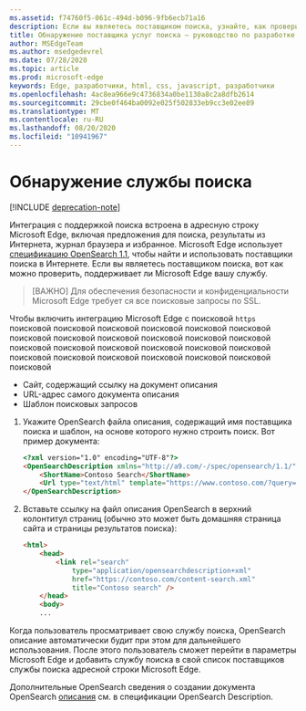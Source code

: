 ```yaml
---
ms.assetid: f74760f5-061c-494d-b096-9fb6ecb71a16
description: Если вы являетесь поставщиком поиска, узнайте, как проверить, поддерживает ли Microsoft Edge службу.
title: Обнаружение поставщика услуг поиска — руководство по разработке
author: MSEdgeTeam
ms.author: msedgedevrel
ms.date: 07/28/2020
ms.topic: article
ms.prod: microsoft-edge
keywords: Edge, разработчики, html, css, javascript, разработчики
ms.openlocfilehash: 4ac8ea966e9c4736834a0be1130a8c2a8dfb2614
ms.sourcegitcommit: 29cbe0f464ba0092e025f502833eb9cc3e02ee89
ms.translationtype: MT
ms.contentlocale: ru-RU
ms.lasthandoff: 08/20/2020
ms.locfileid: "10941967"
---
```

# Обнаружение службы поиска  

[!INCLUDE [deprecation-note](../../includes/legacy-edge-note.md)]  

Интеграция с поддержкой поиска встроена в адресную строку Microsoft Edge, включая предложения для поиска, результаты из Интернета, журнал браузера и избранное.  Microsoft Edge использует [спецификацию OpenSearch 1.1,](https://github.com/dewitt/opensearch/blob/master/opensearch-1-1-draft-6.md) чтобы найти и использовать поставщики поиска в Интернете.  Если вы являетесь поставщиком поиска, вот как можно проверить, поддерживает ли Microsoft Edge вашу службу.  

> [ВАЖНО] Для обеспечения безопасности и конфиденциальности Microsoft Edge требует ся все поисковые запросы по SSL.  

Чтобы включить интеграцию Microsoft Edge с поисковой `https` поисковой поисковой поисковой поисковой поисковой поисковой поисковой поисковой поисковой поисковой поисковой поисковой поисковой поисковой поисковой поисковой поисковой поисковой поисковой поисковой поисковой поисковой поисковой поисковой поисковой  

*   Сайт, содержащий ссылку на документ описания  
*   URL-адрес самого документа описания  
*   Шаблон поисковых запросов  

1.  Укажите OpenSearch файла описания, содержащий имя поставщика поиска и шаблон, на основе которого нужно строить поиск.  Вот пример документа:  
    
    ```html
    <?xml version="1.0" encoding="UTF-8"?> 
    <OpenSearchDescription xmlns="http://a9.com/-/spec/opensearch/1.1/">
        <ShortName>Contoso Search</ShortName>
        <Url type="text/html" template="https://www.contoso.com/?query={searchTerms}"/> 
    </OpenSearchDescription>
    ```  
    
1.  Вставьте ссылку на файл описания OpenSearch в верхний колонтитул страниц (обычно это может быть домашняя страница сайта и страницы результатов поиска):  
    
    ```html
    <html>
        <head>
            <link rel="search" 
                type="application/opensearchdescription+xml"  
                href="https://contoso.com/content-search.xml" 
                title="Contoso search" /> 
        </head> 
        <body> 
        ...
    ```  
    
Когда пользователь просматривает свою службу поиска, OpenSearch описание автоматически будит при этом для дальнейшего использования.  После этого пользователь сможет перейти в параметры Microsoft Edge и добавить службу поиска в свой список поставщиков службы поиска адресной строки Microsoft Edge.  

Дополнительные OpenSearch сведения о создании документа OpenSearch [описания](https://github.com/dewitt/opensearch/blob/master/opensearch-1-1-draft-6.md) см. в спецификации OpenSearch Description.  
